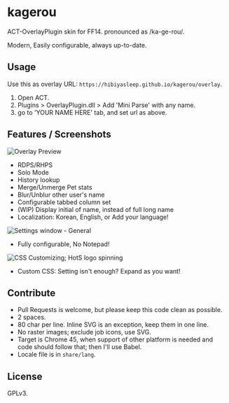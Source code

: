 # kagerou

ACT-OverlayPlugin skin for FF14. pronounced as /ka-ge-rou/.

Modern, Easily configurable, always up-to-date.


## Usage

Use this as overlay URL: `https://hibiyasleep.github.io/kagerou/overlay`.

1. Open ACT.
2. Plugins > OverlayPlugin.dll > Add 'Mini Parse' with any name.
3. go to 'YOUR NAME HERE' tab, and set url as above.

## Features / Screenshots

![Overlay Preview](https://d.hibiya.moe/obZ.png)

* RDPS/RHPS
* Solo Mode
* History lookup
* Merge/Unmerge Pet stats
* Blur/Unblur other user's name
* Configurable tabbed column set
* (WIP) Display initial of name, instead of full long name
* Localization: Korean, English, or Add your language!

![Settings window - General](https://d.hibiya.moe/zLm.png)

* Fully configurable, No Notepad!

![CSS Customizing; HotS logo spinning](https://d.hibiya.moe/rne.png)

* Custom CSS: Setting isn't enough? Expand as you want!

## Contribute

* Pull Requests is welcome, but please keep this code clean as possible.
* 2 spaces.
* 80 char per line. Inline SVG is an exception, keep them in one line.
* No raster images; exclude job icons, use SVG.
* Target is Chrome 45, when support of other platform is needed and code should
  follow that; then I'll use Babel.
* Locale file is in `share/lang`.

## License

GPLv3.

